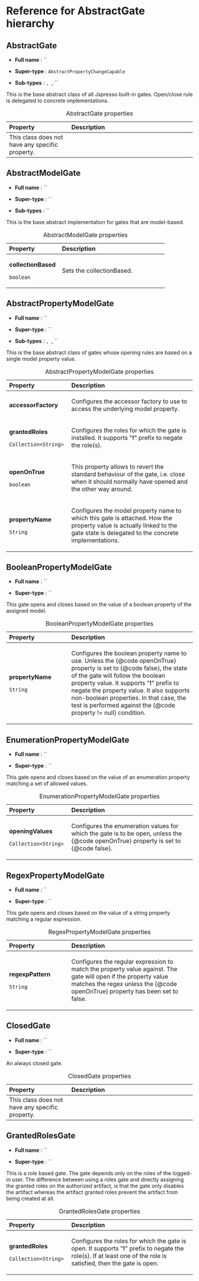 Reference for AbstractGate hierarchy
====================================

AbstractGate
------------

-   **Full name** : ``

-   **Super-type** : `AbstractPropertyChangeCapable`

-   **Sub-types** : ``, ``, ``

This is the base abstract class of all Jspresso built-in gates. Open/close rule is delegated to concrete implementations.

<table>
<caption>AbstractGate properties</caption>
<colgroup>
<col width="33%" />
<col width="66%" />
</colgroup>
<thead>
<tr class="header">
<th align="left">Property</th>
<th align="left">Description</th>
</tr>
</thead>
<tbody>
<tr class="odd">
<td align="left">This class does not have any specific property.</td>
</tr>
</tbody>
</table>

AbstractModelGate
-----------------

-   **Full name** : ``

-   **Super-type** : ``

-   **Sub-types** : ``

This is the base abstract implementation for gates that are model-based.

<table>
<caption>AbstractModelGate properties</caption>
<colgroup>
<col width="33%" />
<col width="66%" />
</colgroup>
<thead>
<tr class="header">
<th align="left">Property</th>
<th align="left">Description</th>
</tr>
</thead>
<tbody>
<tr class="odd">
<td align="left"><p><strong>collectionBased</strong></p>
<p><code>boolean</code></p></td>
<td align="left"><p>Sets the collectionBased.</p></td>
</tr>
</tbody>
</table>

AbstractPropertyModelGate
-------------------------

-   **Full name** : ``

-   **Super-type** : ``

-   **Sub-types** : ``, ``, ``

This is the base abstract class of gates whose opening rules are based on a single model property value.

<table>
<caption>AbstractPropertyModelGate properties</caption>
<colgroup>
<col width="33%" />
<col width="66%" />
</colgroup>
<thead>
<tr class="header">
<th align="left">Property</th>
<th align="left">Description</th>
</tr>
</thead>
<tbody>
<tr class="odd">
<td align="left"><p><strong>accessorFactory</strong></p>
<p><code></code></p></td>
<td align="left"><p>Configures the accessor factory to use to access the underlying model property.</p></td>
</tr>
<tr class="even">
<td align="left"><p><strong>grantedRoles</strong></p>
<p><code>Collection​&lt;​String​&gt;​</code></p></td>
<td align="left"><p>Configures the roles for which the gate is installed. It supports &quot;<strong>!</strong>&quot; prefix to negate the role(s).</p></td>
</tr>
<tr class="odd">
<td align="left"><p><strong>openOnTrue</strong></p>
<p><code>boolean</code></p></td>
<td align="left"><p>This property allows to revert the standard behaviour of the gate, i.e. close when it should normally have opened and the other way around.</p></td>
</tr>
<tr class="even">
<td align="left"><p><strong>propertyName</strong></p>
<p><code>String</code></p></td>
<td align="left"><p>Configures the model property name to which this gate is attached. How the property value is actually linked to the gate state is delegated to the concrete implementations.</p></td>
</tr>
</tbody>
</table>

BooleanPropertyModelGate
------------------------

-   **Full name** : ``

-   **Super-type** : ``

This gate opens and closes based on the value of a boolean property of the assigned model.

<table>
<caption>BooleanPropertyModelGate properties</caption>
<colgroup>
<col width="33%" />
<col width="66%" />
</colgroup>
<thead>
<tr class="header">
<th align="left">Property</th>
<th align="left">Description</th>
</tr>
</thead>
<tbody>
<tr class="odd">
<td align="left"><p><strong>propertyName</strong></p>
<p><code>String</code></p></td>
<td align="left"><p>Configures the boolean property name to use. Unless the {@code openOnTrue} property is set to {@code false}, the state of the gate will follow the boolean property value. It supports &quot;<strong>!</strong>&quot; prefix to negate the property value. It also supports non-boolean properties. In that case, the test is performed against the {@code property != null} condition.</p></td>
</tr>
</tbody>
</table>

EnumerationPropertyModelGate
----------------------------

-   **Full name** : ``

-   **Super-type** : ``

This gate opens and closes based on the value of an enumeration property matching a set of allowed values.

<table>
<caption>EnumerationPropertyModelGate properties</caption>
<colgroup>
<col width="33%" />
<col width="66%" />
</colgroup>
<thead>
<tr class="header">
<th align="left">Property</th>
<th align="left">Description</th>
</tr>
</thead>
<tbody>
<tr class="odd">
<td align="left"><p><strong>openingValues</strong></p>
<p><code>Collection​&lt;​String​&gt;​</code></p></td>
<td align="left"><p>Configures the enumeration values for which the gate is to be open, unless the {@code openOnTrue} property is set to {@code false}.</p></td>
</tr>
</tbody>
</table>

RegexPropertyModelGate
----------------------

-   **Full name** : ``

-   **Super-type** : ``

This gate opens and closes based on the value of a string property matching a regular expression.

<table>
<caption>RegexPropertyModelGate properties</caption>
<colgroup>
<col width="33%" />
<col width="66%" />
</colgroup>
<thead>
<tr class="header">
<th align="left">Property</th>
<th align="left">Description</th>
</tr>
</thead>
<tbody>
<tr class="odd">
<td align="left"><p><strong>regexpPattern</strong></p>
<p><code>String</code></p></td>
<td align="left"><p>Configures the regular expression to match the property value against. The gate will open if the property value matches the regex unless the {@code openOnTrue} property has been set to false.</p></td>
</tr>
</tbody>
</table>

ClosedGate
----------

-   **Full name** : ``

-   **Super-type** : ``

An always closed gate.

<table>
<caption>ClosedGate properties</caption>
<colgroup>
<col width="33%" />
<col width="66%" />
</colgroup>
<thead>
<tr class="header">
<th align="left">Property</th>
<th align="left">Description</th>
</tr>
</thead>
<tbody>
<tr class="odd">
<td align="left">This class does not have any specific property.</td>
</tr>
</tbody>
</table>

GrantedRolesGate
----------------

-   **Full name** : ``

-   **Super-type** : ``

This is a role based gate. The gate depends only on the roles of the logged-in user. The difference between using a roles gate and directly assigning the granted roles on the authorized artifact, is that the gate only disables the artifact whereas the artifact granted roles prevent the artifact from being created at all.

<table>
<caption>GrantedRolesGate properties</caption>
<colgroup>
<col width="33%" />
<col width="66%" />
</colgroup>
<thead>
<tr class="header">
<th align="left">Property</th>
<th align="left">Description</th>
</tr>
</thead>
<tbody>
<tr class="odd">
<td align="left"><p><strong>grantedRoles</strong></p>
<p><code>Collection​&lt;​String​&gt;​</code></p></td>
<td align="left"><p>Configures the roles for which the gate is open. It supports &quot;<strong>!</strong>&quot; prefix to negate the role(s). If at least one of the role is satisfied, then the gate is open.</p></td>
</tr>
</tbody>
</table>


